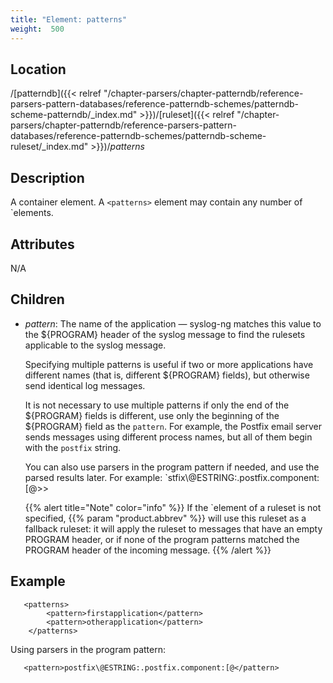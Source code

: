 ```yaml
---
title: "Element: patterns"
weight:  500
---
```

<!-- DISCLAIMER: This file is based on the syslog-ng Open Source Edition documentation https://github.com/balabit/syslog-ng-ose-guides/commit/2f4a52ee61d1ea9ad27cb4f3168b95408fddfdf2 and is used under the terms of The syslog-ng Open Source Edition Documentation License. The file has been modified by Axoflow. -->


## Location

/[patterndb]({{< relref "/chapter-parsers/chapter-patterndb/reference-parsers-pattern-databases/reference-patterndb-schemes/patterndb-scheme-patterndb/_index.md" >}})/[ruleset]({{< relref "/chapter-parsers/chapter-patterndb/reference-parsers-pattern-databases/reference-patterndb-schemes/patterndb-scheme-ruleset/_index.md" >}})/*patterns*



## Description

A container element. A `<patterns>` element may contain any number of `<pattern>elements.



## Attributes

N/A



## Children

  - *pattern*: The name of the application — syslog-ng matches this value to the ${PROGRAM} header of the syslog message to find the rulesets applicable to the syslog message.
    
    Specifying multiple patterns is useful if two or more applications have different names (that is, different ${PROGRAM} fields), but otherwise send identical log messages.
    
    It is not necessary to use multiple patterns if only the end of the ${PROGRAM} fields is different, use only the beginning of the ${PROGRAM} field as the `pattern`. For example, the Postfix email server sends messages using different process names, but all of them begin with the `postfix` string.
    
    You can also use parsers in the program pattern if needed, and use the parsed results later. For example: `<pattern>stfix\\@ESTRING:.postfix.component:[@</pattern>>>
    
    {{% alert title="Note" color="info" %}}
If the `<pattern>element of a ruleset is not specified, {{% param "product.abbrev" %}} will use this ruleset as a fallback ruleset: it will apply the ruleset to messages that have an empty PROGRAM header, or if none of the program patterns matched the PROGRAM header of the incoming message.
    {{% /alert %}}


## Example

```shell
   <patterns>
        <pattern>firstapplication</pattern>
        <pattern>otherapplication</pattern>
    </patterns>
```

Using parsers in the program pattern:

```shell
   <pattern>postfix\@ESTRING:.postfix.component:[@</pattern>
```


